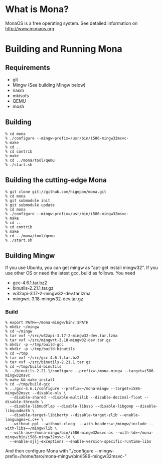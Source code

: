 # What is Mona?
MonaOS is a free operating system.
See detailed information on http://www.monaos.org.

# Building and Running Mona
## Requirements
- git
- Mingw (See building Mingw below)
- nasm
- mkisofs
- QEMU
- mosh

## Building
    % cd mona
    % ./configure --mingw-prefix=/usr/bin/i586-mingw32msvc- 
    % make
    % cd ..
    % cd contrib
    % make
    % cd ../mona/tool/qemu
    % ./start.sh

## Building the cutting-edge Mona
    % git clone git://github.com/higepon/mona.git
    % cd mona
    % git submodule init
    % git submodule update
    % cd mona
    % ./configure --mingw-prefix=/usr/bin/i586-mingw32msvc- 
    % make
    % cd ..
    % cd contrib
    % make
    % cd ../mona/tool/qemu
    % ./start.sh

## Building Mingw
If you use Ubuntu, you can get mingw as "apt-get install mingw32". If you use other OS or need the latest gcc, build as follows.
You need
- gcc-4.6.1.tar.bz2
- binutils-2.21.1.tar.gz
- w32api-3.17-2-mingw32-dev.tar.lzma
- mingwrt-3.18-mingw32-dev.tar.gz

### Build
    % export PATH=~/mona-mingw/bin/:$PATH
    % mkdir ~/mingw
    % cd ~/mingw
    % tar vxf ~/src/w32api-3.17-2-mingw32-dev.tar.lzma
    % tar vxf ~/src/mingwrt-3.18-mingw32-dev.tar.gz
    % mkdir -p ~/tmp/build-gcc
    % mkdir -p ~/tmp/build-binutils
    % cd ~/tmp
    % tar vxf ~/src/gcc-4.6.1.tar.bz2
    % tar vxf ~/src/binutils-2.21.1.tar.gz
    % cd ~/tmp/build-binutils
    % ../binutils-2.21.1/configure --prefix=~/mona-mingw --target=i586-mingw32msvc
    % make && make install
    % cd ~/tmp/build-gcc
    % ../gcc-4.6.1/configure --prefix=~/mona-mingw --target=i586-mingw32msvc --disable-nls \
      --disable-shared --disable-multilib --disable-decimal-float --disable-threads \
      --disable-libmudflap --disable-libssp --disable-libgomp --disable-libquadmath \
      --disable-target-libiberty --disable-target-zlib --enable-languages=c,c++ \ 
      --without-ppl --without-cloog  --with-headers=~/mingw/include --with-libs=~/mingw/lib \
      --with-as=~/mona-mingw/bin/i586-mingw32msvc-as --with-ld=~/mona-mingw/bin/i586-mingw32msvc-ld \
      --enable-sjlj-exceptions --enable-version-specific-runtime-libs

And then configure Mona with "./configure --mingw-prefix=/home/taro/mona-mingw/bin/i586-mingw32msvc-"

